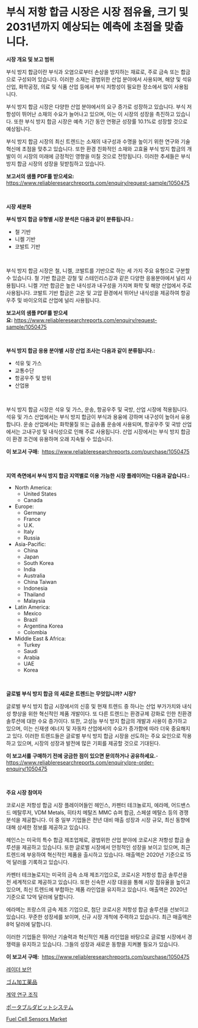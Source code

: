 <p><h1>부식 저항 합금 시장은 시장 점유율, 크기 및 2031년까지 예상되는 예측에 초점을 맞춥니다.</h1></p><p><strong>시장 개요 및 보고 범위</strong></p>
<p><p>부식 방지 합금이란 부식과 오염으로부터 손상을 방지하는 재료로, 주로 금속 또는 합금으로 구성되어 있습니다. 이러한 소재는 광범위한 산업 분야에서 사용되며, 해양 및 석유 산업, 화학공정, 의료 및 식품 산업 등에서 부식 저항성이 필요한 장소에서 많이 사용됩니다.</p><p>부식 방지 합금 시장은 다양한 산업 분야에서의 요구 증가로 성장하고 있습니다. 부식 저항성이 뛰어난 소재의 수요가 늘어나고 있으며, 이는 이 시장의 성장을 촉진하고 있습니다. 또한 부식 방지 합금 시장은 예측 기간 동안 연평균 성장률 10.1%로 성장할 것으로 예상됩니다.</p><p>부식 방지 합금 시장의 최신 트렌드는 소재의 내구성과 수명을 높이기 위한 연구와 기술 혁신에 초점을 맞추고 있습니다. 또한 환경 친화적인 소재와 고효율 부식 방지 합금의 개발이 이 시장의 미래에 긍정적인 영향을 미칠 것으로 전망됩니다. 이러한 추세들은 부식 방지 합금 시장의 성장을 뒷받침하고 있습니다.</p></p>
<p><strong>보고서의 샘플 PDF를 받으세요:</strong> <a href="https://www.reliableresearchreports.com/enquiry/request-sample/1050475">https://www.reliableresearchreports.com/enquiry/request-sample/1050475</a></p>
<p>&nbsp;</p>
<p><strong>시장 세분화</strong></p>
<p><strong>부식 방지 합금 유형별 시장 분석은 다음과 같이 분류됩니다.:</strong></p>
<p><ul><li>철 기반</li><li>니켈 기반</li><li>코발트 기반</li></ul></p>
<p>&nbsp;</p>
<p><p>부식 방지 합금 시장은 철, 니켈, 코발트를 기반으로 하는 세 가지 주요 유형으로 구분할 수 있습니다. 철 기반 합금은 강철 및 스테인리스강과 같은 다양한 응용분야에서 널리 사용됩니다. 니켈 기반 합금은 높은 내식성과 내구성을 가지며 화학 및 해양 산업에서 주로 사용됩니다. 코발트 기반 합금은 고온 및 고압 환경에서 뛰어난 내식성을 제공하여 항공우주 및 바이오의료 산업에 널리 사용됩니다.</p></p>
<p><strong>보고서의 샘플 PDF를 받으세요:</strong>&nbsp;<a href="https://www.reliableresearchreports.com/enquiry/request-sample/1050475">https://www.reliableresearchreports.com/enquiry/request-sample/1050475</a></p>
<p>&nbsp;</p>
<p><strong> 부식 방지 합금 응용 분야별 시장 산업 조사는 다음과 같이 분류됩니다.:</strong></p>
<p><ul><li>석유 및 가스</li><li>교통수단</li><li>항공우주 및 방위</li><li>산업용</li></ul></p>
<p>&nbsp;</p>
<p><p>부식 방지 합금 시장은 석유 및 가스, 운송, 항공우주 및 국방, 산업 시장에 적용됩니다. 석유 및 가스 산업에서는 부식 방지 합금이 부식과 용융에 강하며 내구성이 높아서 유용합니다. 운송 산업에서는 화학물질 또는 급송품 운송에 사용되며, 항공우주 및 국방 산업에서는 고내구성 및 내식성으로 인해 주로 사용됩니다. 산업 시장에서는 부식 방지 합금이 환경 조건에 유용하며 오래 지속될 수 있습니다.</p></p>
<p><strong>이 보고서 구매:</strong>&nbsp; <a href="https://www.reliableresearchreports.com/purchase/1050475">https://www.reliableresearchreports.com/purchase/1050475</a></p>
<p>&nbsp;</p>
<p><strong>지역 측면에서 부식 방지 합금 지역별로 이용 가능한 시장 플레이어는 다음과 같습니다.:</strong></p>
<p><ul>
    <li>
        North America:
        <ul>
            <li>United States</li>
            <li>Canada</li>
        </ul>
    </li>
    <li>
        Europe:
        <ul>
            <li>Germany</li>
            <li>France</li>
            <li>U.K.</li>
            <li>Italy</li>
            <li>Russia</li>
        </ul>
    </li>
    <li>
        Asia-Pacific:
        <ul>
            <li>China</li>
            <li>Japan</li>
            <li>South Korea</li>
            <li>India</li>
            <li>Australia</li>
            <li>China Taiwan</li>
            <li>Indonesia</li>
            <li>Thailand</li>
            <li>Malaysia</li>
        </ul>
    </li>
    <li>
        Latin America:
        <ul>
            <li>Mexico</li>
            <li>Brazil</li>
            <li>Argentina Korea</li>
            <li>Colombia</li>
        </ul>
    </li>
    <li>
        Middle East & Africa:
        <ul>
            <li>Turkey</li>
            <li>Saudi</li>
            <li>Arabia</li>
            <li>UAE</li>
            <li>Korea</li>
        </ul>
    </li>
    </ul></p>
<p>&nbsp;</p>
<p><strong>글로벌 부식 방지 합금 의 새로운 트렌드는 무엇입니까? 시장?</strong></p>
<p><p>글로벌 부식 방지 합금 시장에서의 신흥 및 현재 트렌드 중 하나는 산업 부가가치와 내식성 향상을 위한 혁신적인 제품 개발이다. 또 다른 트렌드는 환경규제 강화로 인한 친환경 솔루션에 대한 수요 증가이다. 또한, 고성능 부식 방지 합금의 개발과 사용이 증가하고 있으며, 이는 신재생 에너지 및 자동차 산업에서의 수요가 증가함에 따라 더욱 중요해지고 있다. 이러한 트렌드들은 글로벌 부식 방지 합금 시장을 선도하는 주요 요인으로 작용하고 있으며, 시장의 성장과 발전에 많은 기회를 제공할 것으로 기대된다.</p></p>
<p><strong>이 보고서를 구매하기 전에 궁금한 점이 있으면 문의하거나 공유하세요.</strong>- <a href="https://www.reliableresearchreports.com/enquiry/pre-order-enquiry/1050475">https://www.reliableresearchreports.com/enquiry/pre-order-enquiry/1050475</a></p>
<p>&nbsp;</p>
<p><strong>주요 시장 참여자</strong></p>
<p><p>코로시온 저항성 합금 시장 플레이어들인 헤인스, 카펜터 테크놀로지, 에라메, 어드밴스드 메탈루저, VDM Metals, 히타치 메탈즈 MMC 슈퍼 합금, 스페셜 메탈스 등의 경쟁 분석을 제공합니다. 이 중 일부 기업들은 전년 대비 매출 성장과 시장 규모, 최신 동향에 대해 상세한 정보를 제공하고 있습니다. </p><p>헤인스는 미국의 특수 합금 제조업체로, 광범위한 산업 분야에 코로시온 저항성 합금 솔루션을 제공하고 있습니다. 또한 글로벌 시장에서 안정적인 성장을 보이고 있으며, 최근 트렌드에 부응하여 혁신적인 제품을 출시하고 있습니다. 매출액은 2020년 기준으로 15억 달러를 기록하고 있습니다.</p><p>카펜터 테크놀로지는 미국의 금속 소재 제조기업으로, 코로시온 저항성 합금 솔루션을 전 세계적으로 제공하고 있습니다. 또한 신속한 시장 대응을 통해 시장 점유율을 높이고 있으며, 최신 트렌드에 부합하는 제품 라인업을 유지하고 있습니다. 매출액은 2020년 기준으로 12억 달러에 달합니다.</p><p>에라메는 프랑스의 금속 제조 기업으로, 첨단 코로시온 저항성 합금 솔루션을 선보이고 있습니다. 꾸준한 성장세를 보이며, 신규 시장 개척에 주력하고 있습니다. 최근 매출액은 8억 달러에 달합니다. </p><p>이러한 기업들은 뛰어난 기술력과 혁신적인 제품 라인업을 바탕으로 글로벌 시장에서 경쟁력을 유지하고 있습니다. 그들의 성장과 새로운 동향을 지켜볼 필요가 있습니다.</p></p>
<p><strong>이 보고서 구매:</strong>&nbsp;&nbsp;<a href="https://www.reliableresearchreports.com/purchase/1050475">https://www.reliableresearchreports.com/purchase/1050475</a></p>
<p><p><a href="https://medium.com/@fredajerde/%EB%A0%88%EC%9D%B4%EB%8D%94-%EB%B3%B4%EC%95%88-%EC%8B%9C%EC%9E%A5-%EA%B2%BD%EC%9F%81-%EB%B6%84%EC%84%9D-%EC%8B%9C%EC%9E%A5-%EB%8F%99%ED%96%A5-%EB%B0%8F-2031%EB%85%84%EA%B9%8C%EC%A7%80%EC%9D%98-%EC%98%88%EC%B8%A1-e8a0404ad461">레이더 보안</a></p><p><a href="https://medium.com/@skylarreilly36/%E3%83%A9%E3%83%90%E3%83%BC%E5%87%A6%E7%90%86%E5%8C%96%E5%AD%A6%E8%96%AC%E5%93%81%E5%B8%82%E5%A0%B4%E3%81%AE%E3%82%A4%E3%83%B3%E3%82%B5%E3%82%A4%E3%83%88-%E5%B8%82%E5%A0%B4%E3%81%AE%E3%83%88%E3%83%AC%E3%83%B3%E3%83%89-%E6%88%90%E9%95%B7-%E4%BA%88%E6%B8%AC-2024%E5%B9%B4%E3%81%8B%E3%82%892031%E5%B9%B4%E3%81%BE%E3%81%A7-88952baac0a7">ゴム加工薬品</a></p><p><a href="https://github.com/vsr06p4p49/Market-Research-Report-List-1/blob/main/178263412936.md">계약 연구 조직</a></p><p><a href="https://github.com/ReganWisoky2023/Market-Research-Report-List-1/blob/main/988051313933.md">ポータブルダビットシステム</a></p><p><a href="https://issuu.com/reportprime-2/docs/fuel-cell-sensors-market-size-2030.pptx">Fuel Cell Sensors Market</a></p></p>
